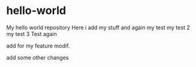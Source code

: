 # hello-world
My hello world repository
 Here i add my stuff
 and again
 my test
my test 2
my test 3
Test again

add for my feature modif.

add some other changes
